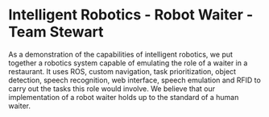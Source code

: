 # Intelligent Robotics - Robot Waiter - Team Stewart
As a demonstration of the capabilities of intelligent robotics, we put together a robotics system capable of emulating the role of a waiter in a restaurant. It uses ROS, custom navigation, task prioritization, object detection, speech recognition, web interface, speech emulation and RFID to carry out the tasks this role would involve. We believe that our implementation of a robot waiter holds up to the standard of a human waiter.
